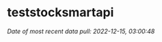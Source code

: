 
<!-- README.md is generated from README.Rmd. Please edit that file -->

# teststocksmartapi

*Date of most recent data pull: 2022-12-15, 03:00:48*
